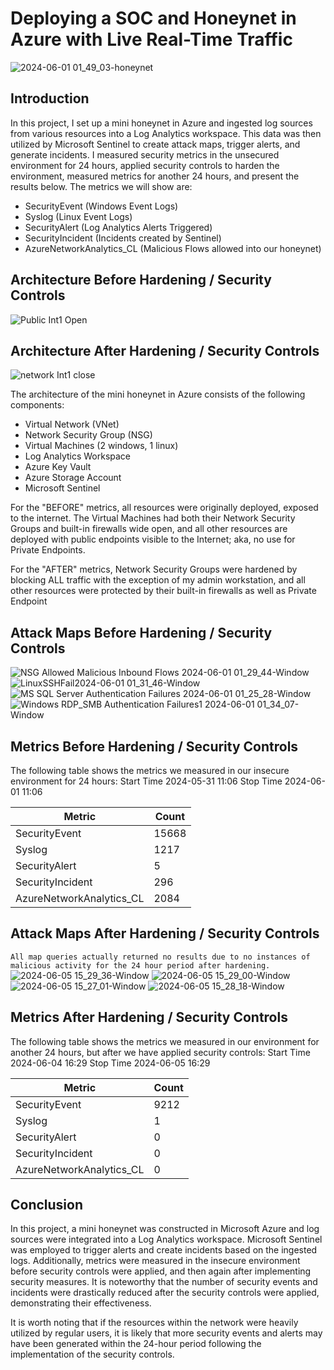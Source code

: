 # Deploying a SOC and Honeynet in Azure with Live Real-Time Traffic
![2024-06-01 01_49_03-honeynet](https://github.com/Will-Robinson-Hub/Azure-HoneyNet/assets/172574754/368068d7-4c05-447e-8ff2-f8a80cc79a1c)

## Introduction

In this project, I set up a mini honeynet in Azure and ingested log sources from various resources into a Log Analytics workspace. This data was then utilized by Microsoft Sentinel to create attack maps, trigger alerts, and generate incidents. I measured security metrics in the unsecured environment for 24 hours, applied security controls to harden the environment, measured metrics for another 24 hours, and present the results below. The metrics we will show are:

- SecurityEvent (Windows Event Logs)
- Syslog (Linux Event Logs)
- SecurityAlert (Log Analytics Alerts Triggered)
- SecurityIncident (Incidents created by Sentinel)
- AzureNetworkAnalytics_CL (Malicious Flows allowed into our honeynet)

## Architecture Before Hardening / Security Controls
![Public Int1 Open](https://github.com/Will-Robinson-Hub/Azure-HoneyNet/assets/172574754/818317b5-ac47-49c0-b873-56459c9b8951)

## Architecture After Hardening / Security Controls
![network Int1 close](https://github.com/Will-Robinson-Hub/Azure-HoneyNet/assets/172574754/0c0de43e-d438-40cd-b871-e45a1a317505)

The architecture of the mini honeynet in Azure consists of the following components:

- Virtual Network (VNet)
- Network Security Group (NSG)
- Virtual Machines (2 windows, 1 linux)
- Log Analytics Workspace
- Azure Key Vault
- Azure Storage Account
- Microsoft Sentinel

For the "BEFORE" metrics, all resources were originally deployed, exposed to the internet. The Virtual Machines had both their Network Security Groups and built-in firewalls wide open, and all other resources are deployed with public endpoints visible to the Internet; aka, no use for Private Endpoints.

For the "AFTER" metrics, Network Security Groups were hardened by blocking ALL traffic with the exception of my admin workstation, and all other resources were protected by their built-in firewalls as well as Private Endpoint

## Attack Maps Before Hardening / Security Controls
 ![NSG Allowed Malicious Inbound Flows 2024-06-01 01_29_44-Window](https://github.com/Will-Robinson-Hub/Azure-HoneyNet/assets/172574754/3c979822-9665-4bb1-989e-3e0c278db63c)<br>
 ![LinuxSSHFail2024-06-01 01_31_46-Window](https://github.com/Will-Robinson-Hub/Azure-HoneyNet/assets/172574754/a4d48366-39c2-4091-b31c-44beea822f20)<br>
 ![MS SQL Server Authentication Failures 2024-06-01 01_25_28-Window](https://github.com/Will-Robinson-Hub/Azure-HoneyNet/assets/172574754/956ef5ea-9e4c-4f43-9ab0-ec1f5a5d999f)<br>
 ![Windows RDP_SMB Authentication Failures1 2024-06-01 01_34_07-Window](https://github.com/Will-Robinson-Hub/Azure-HoneyNet/assets/172574754/93a0b993-ca83-4198-a90b-9112ecf76406)<br>

## Metrics Before Hardening / Security Controls

The following table shows the metrics we measured in our insecure environment for 24 hours:
Start Time 2024-05-31 11:06
Stop Time 2024-06-01 11:06

| Metric                   | Count
| ------------------------ | -----
| SecurityEvent            | 15668
| Syslog                   | 1217
| SecurityAlert            | 5
| SecurityIncident         | 296
| AzureNetworkAnalytics_CL | 2084

## Attack Maps After Hardening / Security Controls

```All map queries actually returned no results due to no instances of malicious activity for the 24 hour period after hardening.```
![2024-06-05 15_29_36-Window](https://github.com/Will-Robinson-Hub/Azure-HoneyNet/assets/172574754/b5d0ca10-c054-4da1-93fa-97e052b7a55b)
![2024-06-05 15_29_00-Window](https://github.com/Will-Robinson-Hub/Azure-HoneyNet/assets/172574754/77ce8a12-5a3b-4a00-8baa-5075b247d3b1)
![2024-06-05 15_27_01-Window](https://github.com/Will-Robinson-Hub/Azure-HoneyNet/assets/172574754/baed556a-be81-4dc8-81e1-3222abedb26b)
![2024-06-05 15_28_18-Window](https://github.com/Will-Robinson-Hub/Azure-HoneyNet/assets/172574754/429b21fa-5b0b-455e-ad0e-47119cbf750f)

## Metrics After Hardening / Security Controls

The following table shows the metrics we measured in our environment for another 24 hours, but after we have applied security controls:
Start Time 2024-06-04 16:29
Stop Time	2024-06-05 16:29

| Metric                   | Count
| ------------------------ | -----
| SecurityEvent            | 9212
| Syslog                   | 1
| SecurityAlert            | 0
| SecurityIncident         | 0
| AzureNetworkAnalytics_CL | 0

## Conclusion

In this project, a mini honeynet was constructed in Microsoft Azure and log sources were integrated into a Log Analytics workspace. Microsoft Sentinel was employed to trigger alerts and create incidents based on the ingested logs. Additionally, metrics were measured in the insecure environment before security controls were applied, and then again after implementing security measures. It is noteworthy that the number of security events and incidents were drastically reduced after the security controls were applied, demonstrating their effectiveness.

It is worth noting that if the resources within the network were heavily utilized by regular users, it is likely that more security events and alerts may have been generated within the 24-hour period following the implementation of the security controls.

